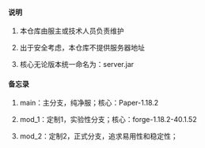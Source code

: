 #### 说明

1. 本仓库由服主或技术人员负责维护

2. 出于安全考虑，本仓库不提供服务器地址

3. 核心无论版本统一命名为：server.jar

#### 备忘录

1. main：主分支，纯净服；核心：Paper-1.18.2

2. mod_1：定制1，实验性分支；核心：forge-1.18.2-40.1.52

3. mod_2：定制2，正式分支，追求易用性和稳定性；
